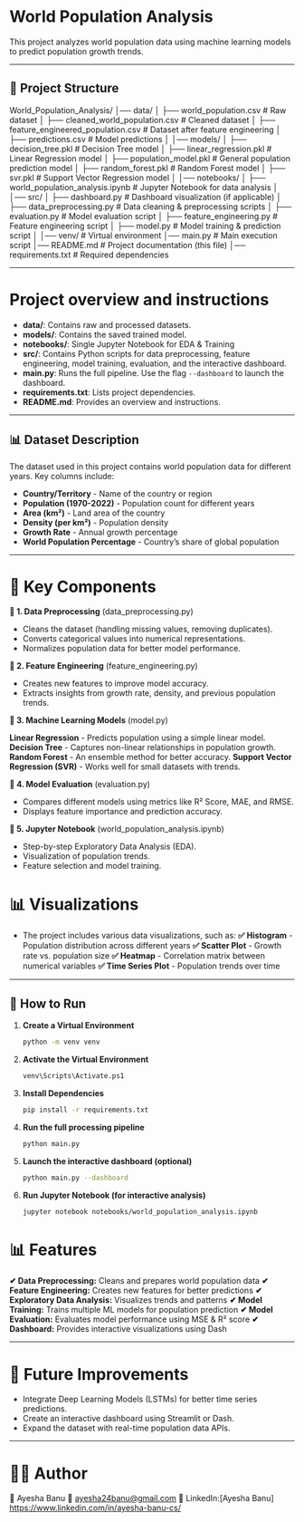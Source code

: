 # **World Population Analysis**
This project analyzes world population data using machine learning models to predict population growth trends.

---

## **📁 Project Structure**
World_Population_Analysis/
│── data/
│   ├── world_population.csv                      # Raw dataset
│   ├── cleaned_world_population.csv             # Cleaned dataset
│   ├── feature_engineered_population.csv        # Dataset after feature engineering
│   ├── predictions.csv                           # Model predictions
│
│── models/
│   ├── decision_tree.pkl                         # Decision Tree model
│   ├── linear_regression.pkl                     # Linear Regression model
│   ├── population_model.pkl                      # General population prediction model
│   ├── random_forest.pkl                         # Random Forest model
│   ├── svr.pkl                                   # Support Vector Regression model
│
│── notebooks/
│   ├── world_population_analysis.ipynb          # Jupyter Notebook for data analysis
│
│── src/
│   ├── dashboard.py                              # Dashboard visualization (if applicable)
│   ├── data_preprocessing.py                     # Data cleaning & preprocessing scripts
│   ├── evaluation.py                             # Model evaluation script
│   ├── feature_engineering.py                    # Feature engineering script
│   ├── model.py                                  # Model training & prediction script
│
│── venv/                                         # Virtual environment
│── main.py                                       # Main execution script
│── README.md                                     # Project documentation (this file)
│── requirements.txt                              # Required dependencies

---

 # Project overview and instructions

- **data/**: Contains raw and processed datasets.
- **models/**: Contains the saved trained model.
- **notebooks/**: Single Jupyter Notebook for EDA & Training
- **src/**: Contains Python scripts for data preprocessing, feature engineering, model training, evaluation, and the interactive dashboard.
- **main.py**: Runs the full pipeline. Use the flag `--dashboard` to launch the dashboard.
- **requirements.txt**: Lists project dependencies.
- **README.md**: Provides an overview and instructions.

---

## **📊 Dataset Description**
The dataset used in this project contains world population data for different years. Key columns include:
- **Country/Territory** - Name of the country or region
- **Population (1970-2022)** - Population count for different years
- **Area (km²)** - Land area of the country
- **Density (per km²)** - Population density
- **Growth Rate** - Annual growth percentage
- **World Population Percentage** - Country’s share of global population

---

# **📝 Key Components**

**📌 1. Data Preprocessing** (data_preprocessing.py)

- Cleans the dataset (handling missing values, removing duplicates).
- Converts categorical values into numerical representations.
- Normalizes population data for better model performance.

**📌 2. Feature Engineering** (feature_engineering.py)

- Creates new features to improve model accuracy.
- Extracts insights from growth rate, density, and previous population trends.

**📌 3. Machine Learning Models** (model.py)

**Linear Regression** - Predicts population using a simple linear model.
**Decision Tree** - Captures non-linear relationships in population growth.
**Random Forest** - An ensemble method for better accuracy.
**Support Vector Regression (SVR)** - Works well for small datasets with trends.

**📌 4. Model Evaluation** (evaluation.py)

- Compares different models using metrics like R² Score, MAE, and RMSE.
- Displays feature importance and prediction accuracy.

**📌 5. Jupyter Notebook** (world_population_analysis.ipynb)

- Step-by-step Exploratory Data Analysis (EDA).
- Visualization of population trends.
- Feature selection and model training.

# 📊 Visualizations

- The project includes various data visualizations, such as: 
**✅ Histogram** - Population distribution across different years
**✅ Scatter Plot** - Growth rate vs. population size
**✅ Heatmap** - Correlation matrix between numerical variables
**✅ Time Series Plot** - Population trends over time

---

## 🚀 How to Run

1. **Create a Virtual Environment**
    ```bash
    python -m venv venv

2. **Activate the Virtual Environment**
    ```bash
    venv\Scripts\Activate.ps1


3. **Install Dependencies**
   ```bash
   pip install -r requirements.txt

4. **Run the full processing pipeline**
 
      ```bash
    python main.py

5. **Launch the interactive dashboard (optional)**

    ```bash
    python main.py --dashboard
6. **Run Jupyter Notebook (for interactive analysis)**

    ```bash
    jupyter notebook notebooks/world_population_analysis.ipynb

# 📊 Features

**✔ Data Preprocessing:** Cleans and prepares world population data
**✔ Feature Engineering:** Creates new features for better predictions
**✔ Exploratory Data Analysis:** Visualizes trends and patterns
**✔ Model Training:** Trains multiple ML models for population prediction
**✔ Model Evaluation:** Evaluates model performance using MSE & R² score
**✔ Dashboard:** Provides interactive visualizations using Dash

---

# 📌 Future Improvements

- Integrate Deep Learning Models (LSTMs) for better time series predictions.
- Create an interactive dashboard using Streamlit or Dash.
- Expand the dataset with real-time population data APIs.

---

# 👨‍💻 Author

👤 Ayesha Banu
📧 ayesha24banu@gmail.com
🔗 LinkedIn:[Ayesha Banu] https://www.linkedin.com/in/ayesha-banu-cs/  

